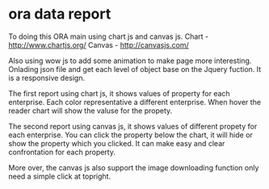 # ora data report

To doing this ORA main using chart js and canvas js.
Chart - http://www.chartjs.org/
Canvas - http://canvasjs.com/

Also using wow js to add some animation to make page more interesting.
Onlading json file and get each level of object base on the Jquery fuction.
It is a responsive design.

The first report using chart js, it shows values of property for each enterprise.
Each color representative a different enterprise.
When hover the reader chart will show the valuse for the propety.

The second report using canvas js, it shows values of different propety for each enterprise.
You can click the property below the chart, it will hide or show the property which you clicked. It can make easy and clear confrontation for each property.

More over, the canvas js also support the image downloading function only need a simple click at topright.
